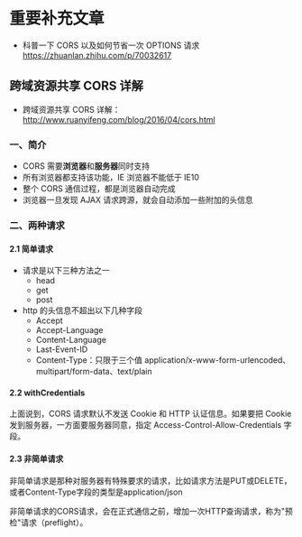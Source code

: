 # 重要补充文章

- 科普一下 CORS 以及如何节省一次 OPTIONS 请求 https://zhuanlan.zhihu.com/p/70032617

## 跨域资源共享 CORS 详解

- 跨域资源共享 CORS 详解： http://www.ruanyifeng.com/blog/2016/04/cors.html

### 一、简介

- CORS 需要**浏览器**和**服务器**同时支持
- 所有浏览器都支持该功能，IE 浏览器不能低于 IE10
- 整个 CORS 通信过程，都是浏览器自动完成
- 浏览器一旦发现 AJAX 请求跨源，就会自动添加一些附加的头信息

### 二、两种请求

#### 2.1 简单请求

- 请求是以下三种方法之一
  - head
  - get
  - post
- http 的头信息不超出以下几种字段
  - Accept
  - Accept-Language
  - Content-Language
  - Last-Event-ID
  - Content-Type：只限于三个值 application/x-www-form-urlencoded、multipart/form-data、text/plain

#### 2.2 withCredentials

上面说到，CORS 请求默认不发送 Cookie 和 HTTP 认证信息。如果要把 Cookie 发到服务器，一方面要服务器同意，指定 Access-Control-Allow-Credentials 字段。

#### 2.3 非简单请求

非简单请求是那种对服务器有特殊要求的请求，比如请求方法是PUT或DELETE，或者Content-Type字段的类型是application/json

非简单请求的CORS请求，会在正式通信之前，增加一次HTTP查询请求，称为"预检"请求（preflight）。


